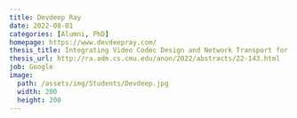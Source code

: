 ```yaml
---
title: Devdeep Ray
date: 2022-08-01
categories: [Alumni, PhD]
homepage: https://www.devdeepray.com/
thesis_title: Integrating Video Codec Design and Network Transport for Emerging Internet Video Streaming Application
thesis_url: http://ra.adm.cs.cmu.edu/anon/2022/abstracts/22-143.html
job: Google
image:
  path: /assets/img/Students/Devdeep.jpg
  width: 200
  height: 200
---
```


